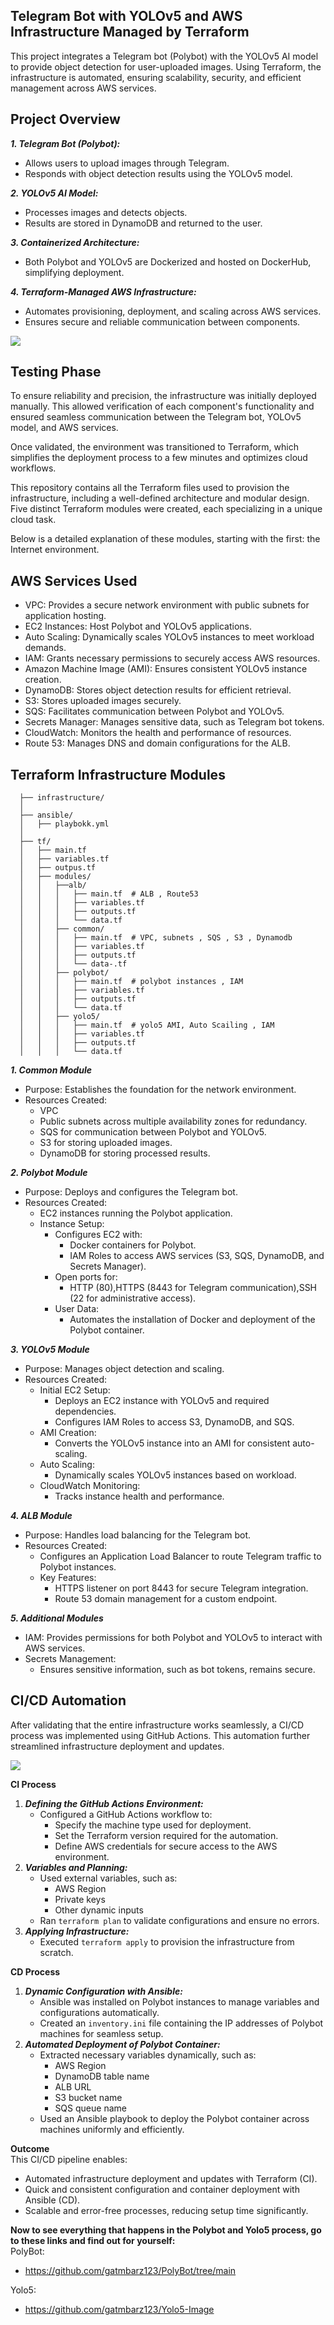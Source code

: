 ## Telegram Bot with YOLOv5 and AWS Infrastructure Managed by Terraform
This project integrates a Telegram bot (Polybot) with the YOLOv5 AI model to provide object detection for user-uploaded images. Using Terraform, the infrastructure is automated, ensuring scalability, security, and efficient management across AWS services.

## Project Overview

_**1. Telegram Bot (Polybot):**_
  - Allows users to upload images through Telegram.
  - Responds with object detection results using the YOLOv5 model.

_**2. YOLOv5 AI Model:**_
  - Processes images and detects objects.
  - Results are stored in DynamoDB and returned to the user.
  
_**3. Containerized Architecture:**_
  - Both Polybot and YOLOv5 are Dockerized and hosted on DockerHub, simplifying deployment.

_**4. Terraform-Managed AWS Infrastructure:**_
  - Automates provisioning, deployment, and scaling across AWS services.
  - Ensures secure and reliable communication between components.

![][botaws2]


## Testing Phase

To ensure reliability and precision, the infrastructure was initially deployed manually. This allowed verification of each component's functionality and ensured seamless communication between the Telegram bot, YOLOv5 model, and AWS services.

Once validated, the environment was transitioned to Terraform, which simplifies the deployment process to a few minutes and optimizes cloud workflows.

This repository contains all the Terraform files used to provision the infrastructure, including a well-defined architecture and modular design. Five distinct Terraform modules were created, each specializing in a unique cloud task.

Below is a detailed explanation of these modules, starting with the first: the Internet environment.


## AWS Services Used

- VPC: Provides a secure network environment with public subnets for application hosting.
- EC2 Instances: Host Polybot and YOLOv5 applications.
- Auto Scaling: Dynamically scales YOLOv5 instances to meet workload demands.
- IAM: Grants necessary permissions to securely access AWS resources.
- Amazon Machine Image (AMI): Ensures consistent YOLOv5 instance creation.
- DynamoDB: Stores object detection results for efficient retrieval.
- S3: Stores uploaded images securely.
- SQS: Facilitates communication between Polybot and YOLOv5.
- Secrets Manager: Manages sensitive data, such as Telegram bot tokens.
- CloudWatch: Monitors the health and performance of resources.
- Route 53: Manages DNS and domain configurations for the ALB.

## Terraform Infrastructure Modules
 ```
   ├── infrastructure/                        
   │
   ├── ansible/
   │   ├── playbokk.yml
   │
   ├── tf/                         
   │   ├── main.tf                 
   │   ├── variables.tf                      
   │   ├── outpus.tf 
   │   ├── modules/
   │   │   ├──alb/                 
   │   │   │   ├── main.tf  # ALB , Route53       
   │   │   │   ├── variables.tf    
   │   │   │   ├── outputs.tf      
   │   │   │   └── data.tf 
   │   │   ├── common/             
   │   │   │   ├── main.tf  # VPC, subnets , SQS , S3 , Dynamodb
   │   │   │   ├── variables.tf     
   │   │   │   ├── outputs.tf       
   │   │   │   └── data-.tf  
   │   │   ├── polybot/           
   │   │   │   ├── main.tf  # polybot instances , IAM     
   │   │   │   ├── variables.tf    
   │   │   │   ├── outputs.tf       
   │   │   │   └── data.tf  
   │   │   ├── yolo5/           
   │   │   │   ├── main.tf  # yolo5 AMI, Auto Scailing , IAM      
   │   │   │   ├── variables.tf    
   │   │   │   ├── outputs.tf       
   │   │   │   └── data.tf  

 ```
_**1. Common Module**_
  
 - Purpose: Establishes the foundation for the network environment.
 - Resources Created:
    - VPC 
    - Public subnets across multiple availability zones for redundancy.
    - SQS for communication between Polybot and YOLOv5.
    - S3 for storing uploaded images.
    - DynamoDB for storing processed results.

_**2. Polybot Module**_

  - Purpose: Deploys and configures the Telegram bot.
  - Resources Created:
    - EC2 instances running the Polybot application.
    - Instance Setup:
       - Configures EC2 with:
          - Docker containers for Polybot.
          - IAM Roles to access AWS services (S3, SQS, DynamoDB, and Secrets Manager).
        - Open ports for:
           - HTTP (80),HTTPS (8443 for Telegram communication),SSH (22 for administrative access).
        - User Data:
          - Automates the installation of Docker and deployment of the Polybot container.
  
_**3. YOLOv5 Module**_

  - Purpose: Manages object detection and scaling.
  - Resources Created:
      - Initial EC2 Setup:
        - Deploys an EC2 instance with YOLOv5 and required dependencies.
        - Configures IAM Roles to access S3, DynamoDB, and SQS.
      - AMI Creation:
        - Converts the YOLOv5 instance into an AMI for consistent auto-scaling.
      - Auto Scaling:
        - Dynamically scales YOLOv5 instances based on workload.
      - CloudWatch Monitoring:
        - Tracks instance health and performance.

_**4. ALB Module**_

  - Purpose: Handles load balancing for the Telegram bot.
  - Resources Created:
    - Configures an Application Load Balancer to route Telegram traffic to Polybot instances.
    - Key Features:
      - HTTPS listener on port 8443 for secure Telegram integration.
      - Route 53 domain management for a custom endpoint.
        
_**5. Additional Modules**_

  - IAM: Provides permissions for both Polybot and YOLOv5 to interact with AWS services.
  - Secrets Management:
    - Ensures sensitive information, such as bot tokens, remains secure.


## CI/CD Automation
After validating that the entire infrastructure works seamlessly, a CI/CD process was implemented using GitHub Actions. This automation further streamlined infrastructure deployment and updates.

![][cicd]

**CI Process**
1. _**Defining the GitHub Actions Environment:**_
   - Configured a GitHub Actions workflow to:
     - Specify the machine type used for deployment.
     - Set the Terraform version required for the automation.
     - Define AWS credentials for secure access to the AWS environment.
2. _**Variables and Planning:**_
   - Used external variables, such as:
     - AWS Region
     - Private keys
     - Other dynamic inputs
   - Ran ```terraform plan``` to validate configurations and ensure no errors.
3. _**Applying Infrastructure:**_
   - Executed ```terraform apply``` to provision the infrastructure from scratch.

**CD Process**
1. _**Dynamic Configuration with Ansible:**_
   - Ansible was installed on Polybot instances to manage variables and configurations automatically.
   - Created an ```inventory.ini``` file containing the IP addresses of Polybot machines for seamless setup.
2. _**Automated Deployment of Polybot Container:**_
   - Extracted necessary variables dynamically, such as:
     - AWS Region
     - DynamoDB table name
     - ALB URL
     - S3 bucket name
     - SQS queue name
   - Used an Ansible playbook to deploy the Polybot container across machines uniformly and efficiently.

**Outcome**  
This CI/CD pipeline enables:
 - Automated infrastructure deployment and updates with Terraform (CI).
 - Quick and consistent configuration and container deployment with Ansible (CD).
 - Scalable and error-free processes, reducing setup time significantly.
 
**Now to see everything that happens in the Polybot and Yolo5 process, go to these links and find out for yourself:**  
PolyBot:
- https://github.com/gatmbarz123/PolyBot/tree/main  

Yolo5:
- https://github.com/gatmbarz123/Yolo5-Image











 







[cicd]: https://github.com/gatmbarz123/Terrafom-polybot_project/blob/main/Screenshot%20from%202024-11-19%2011-09-03.png
[botaws2]: https://github.com/gatmbarz123/Terrafom-polybot_project/blob/main/Screenshot%20from%202024-10-22%2019-26-49.png
    

         







